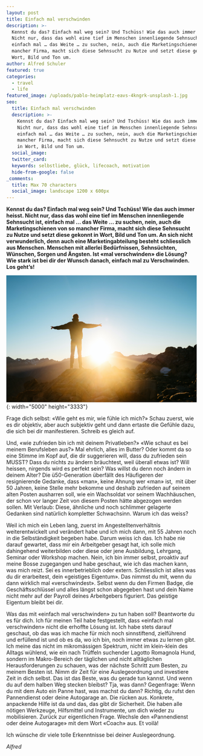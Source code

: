 ```yaml
---
layout: post
title: Einfach mal verschwinden
description: >-
  Kennst du das? Einfach mal weg sein? Und Tschüss! Wie das auch immer heisst.
  Nicht nur, dass das wohl eine tief im Menschen innenliegende Sehnsucht ist,
  einfach mal … das Weite … zu suchen, nein, auch die Marketingschienen von so
  mancher Firma, macht sich diese Sehnsucht zu Nutze und setzt diese gekonnt in
  Wort, Bild und Ton um.
author: Alfred Schuler
featured: true
categories:
  - travel
  - life
featured_image: /uploads/pablo-heimplatz-eavs-4kngrk-unsplash-1.jpg
seo:
  title: Einfach mal verschwinden
  description: >-
    Kennst du das? Einfach mal weg sein? Und Tschüss! Wie das auch immer heisst.
    Nicht nur, dass das wohl eine tief im Menschen innenliegende Sehnsucht ist,
    einfach mal … das Weite … zu suchen, nein, auch die Marketingschienen von so
    mancher Firma, macht sich diese Sehnsucht zu Nutze und setzt diese gekonnt
    in Wort, Bild und Ton um.
  social_image:
  twitter_card:
  keywords: selbstliebe, glück, lifecoach, motivation
  hide-from-google: false
_comments:
  title: Max 70 characters
  social_image: landscape 1200 x 600px
---
```

**Kennst du das? Einfach mal weg sein? Und Tschüss\! Wie das auch immer heisst. Nicht nur, dass das wohl eine tief im Menschen innenliegende Sehnsucht ist, einfach mal … das Weite … zu suchen, nein, auch die Marketingschienen von so mancher Firma, macht sich diese Sehnsucht zu Nutze und setzt diese gekonnt in Wort, Bild und Ton um. An sich nicht verwunderlich, denn auch eine Marketingabteilung besteht schliesslich aus Menschen. Menschen mit allerlei Bedürfnissen, Sehnsüchten, Wünschen, Sorgen und Ängsten. Ist &laquo;mal verschwinden&raquo; die Lösung? Wie stark ist bei dir der Wunsch danach, einfach mal zu Verschwinden. Los geht’s\!**

![](/uploads/pablo-heimplatz-eavs-4kngrk-unsplash-1.jpg){: width="5000" height="3333"}

Frage dich selbst: &laquo;Wie geht es mir, wie fühle ich mich?&raquo; Schau zuerst, wie es dir objektiv, aber auch subjektiv geht und dann ertaste die Gefühle dazu, die sich bei dir manifestieren. Schreib es gleich auf.

Und, &laquo;wie zufrieden bin ich mit deinem Privatleben?&raquo; &laquo;Wie schaut es bei meinem Berufsleben aus?&raquo; Mal ehrlich, alles im Butter? Oder kommt da so eine Stimme im Kopf auf, die dir suggerieren will, dass du zufrieden sein MUSST? Dass du nichts zu ändern bräuchtest, weil überall etwas ist? Will heissen, nirgends wird es perfekt sein? Was willst du denn noch ändern in deinem Alter? Die ü50-Generation überfällt des Häufigeren der resignierende Gedanke, dass &laquo;man&raquo;, keine Ahnung wer &laquo;man&raquo; ist, &nbsp;mit über 50 Jahren, keine Stelle mehr bekomme und deshalb zufrieden auf seinem alten Posten ausharren soll, wie ein Wachsoldat vor seinem Wachhäuschen, der schon vor langer Zeit von diesem Posten hätte abgezogen werden sollen. Mit Verlaub: Diese, ähnliche und noch schlimmer gelagerte Gedanken sind natürlich kompletter Schwachsinn. Warum ich das weiss?

Weil ich mich ein Leben lang, zuerst im Angestelltenverhältnis weiterentwickelt und verändert habe und ich mich dann, mit 55 Jahren noch in die Selbständigkeit begeben habe. Darum weiss ich das. Ich habe nie darauf gewartet, dass mir ein Arbeitgeber gesagt hat, ich solle mich dahingehend weiterbilden oder diese oder jene Ausbildung, Lehrgang, Seminar oder Workshop machen. Nein, ich bin immer selbst, proaktiv auf meine Bosse zugegangen und habe geschaut, wie ich das machen kann, was mich reizt. Sei es innerbetrieblich oder extern. Schliesslich ist alles was du dir erarbeitest, dein &laquo;geistiges Eigentum&raquo;. Das nimmst du mit, wenn du dann wirklich mal &laquo;verschwindest&raquo;. Selbst wenn du den Firmen Badge, die Geschäftsschlüssel und alles längst schon abgegeben hast und dein Name nicht mehr auf der Payroll deines Arbeitgebers figuriert. Das geistige Eigentum bleibt bei dir.

Was das mit &laquo;einfach mal verschwinden&raquo; zu tun haben soll? Beantworte du es für dich. Ich für meinen Teil habe festgestellt, dass &laquo;einfach mal verschwinden&raquo; nicht die erhoffte Lösung ist. Ich habe stets darauf geschaut, ob das was ich mache für mich noch sinnstiftend, zielführend und erfüllend ist und ob es da, wo ich bin, noch immer etwas zu lernen gibt. Ich meine das nicht im mikromässigen Spektrum, nicht im klein-klein des Alltags wühlend, wie ein nach Trüffeln suchender Lagotto Romagnola Hund, sondern im Makro-Bereich der täglichen und nicht alltäglichen Herausforderungen zu schauen, was der nächste Schritt zum Besten, zu meinem Besten ist. Nimm dir Zeit für eine Auslegeordnung und investiere Zeit in dich selbst. Das ist das Beste, was du gerade tun kannst. Und wenn du auf dem halben Weg stecken bleibst? Tja, was dann? Gegenfrage: Wenn du mit dem Auto ein Panne hast, was machst du dann? Richtig, du rufst den Pannendienst oder deine Autogarage an. Die rücken aus. Konkrete, anpackende Hilfe ist da und das, das gibt dir Sicherheit. Die haben alle nötigen Werkzeuge, Hilfsmittel und Instrumente, um dich wieder zu mobilisieren. Zurück zur eigentlichen Frage. Wechsle den &laquo;Pannendienst oder deine Autogarage&raquo; mit dem Wort &laquo;Coach&raquo; aus. Et voil&agrave;\!

Ich wünsche dir viele tolle Erkenntnisse bei deiner Auslegeordnung.

*Alfred*